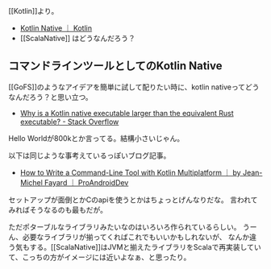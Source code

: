 [[Kotlin]]より。

- [Kotlin Native ｜ Kotlin](https://kotlinlang.org/docs/native-overview.html)
- [[ScalaNative]] はどうなんだろう？

## コマンドラインツールとしてのKotlin Native

[[GoFS]]のようなアイデアを簡単に試して配りたい時に、kotlin nativeってどうなんだろう？と思い立つ。

- [Why is a Kotlin native executable larger than the equivalent Rust executable? - Stack Overflow](https://stackoverflow.com/questions/52781064/why-is-a-kotlin-native-executable-larger-than-the-equivalent-rust-executable)

Hello Worldが800kとか言ってる。結構小さいじゃん。

以下は同じような事考えているっぽいブログ記事。

- [How to Write a Command-Line Tool with Kotlin Multiplatform ｜ by Jean-Michel Fayard ｜ ProAndroidDev](https://proandroiddev.com/how-to-write-a-command-line-tool-with-kotlin-multiplatform-b598247fe880)

セットアップが面倒とかCのapiを使うとかはちょっとげんなりだな。
言われてみればそうなるのも最もだが。

ただポターブルなライブラリみたいなのはいろいろ作られているらしい。
うーん、必要なライブラリが揃ってくればこれでもいいかもしれないが、
なんか違う気もする。[[ScalaNative]]はJVMと揃えたライブラリをScalaで再実装していて、こっちの方がイメージには近いよなぁ、と思ったり。